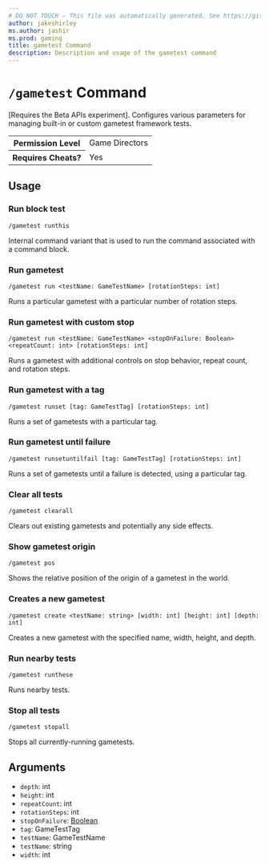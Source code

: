```yaml
---
# DO NOT TOUCH — This file was automatically generated. See https://github.com/mojang/minecraftapidocsgenerator to modify descriptions, examples, etc.
author: jakeshirley
ms.author: jashir
ms.prod: gaming
title: gametest Command
description: Description and usage of the gametest command
---
```

# `/gametest` Command
[Requires the Beta APIs experiment].  Configures various parameters for managing built-in or custom gametest framework tests.

<table>
  <tr>
    <th>Permission Level</th>
    <td>Game Directors</td>
  </tr>
  <tr>
    <th>Requires Cheats?</th>
    <td>Yes</td>
  </tr>
</table>

## Usage
### Run block test
`/gametest runthis`

Internal command variant that is used to run the command associated with a command block.

### Run gametest
`/gametest run <testName: GameTestName> [rotationSteps: int]`

Runs a particular gametest with a particular number of rotation steps.

### Run gametest with custom stop
`/gametest run <testName: GameTestName> <stopOnFailure: Boolean> <repeatCount: int> [rotationSteps: int]`

Runs a gametest with additional controls on stop behavior, repeat count, and rotation steps.

### Run gametest with a tag
`/gametest runset [tag: GameTestTag] [rotationSteps: int]`

Runs a set of gametests with a particular tag.

### Run gametest until failure
`/gametest runsetuntilfail [tag: GameTestTag] [rotationSteps: int]`

Runs a set of gametests until a failure is detected, using a particular tag.

### Clear all tests
`/gametest clearall`

Clears out existing gametests and potentially any side effects.

### Show gametest origin
`/gametest pos`

Shows the relative position of the origin of a gametest in the world.

### Creates a new gametest
`/gametest create <testName: string> [width: int] [height: int] [depth: int]`

Creates a new gametest with the specified name, width, height, and depth.

### Run nearby tests
`/gametest runthese`

Runs nearby tests.

### Stop all tests
`/gametest stopall`

Stops all currently-running gametests.

## Arguments
- `depth`: int
- `height`: int
- `repeatCount`: int
- `rotationSteps`: int
- `stopOnFailure`: [Boolean](../enums/Boolean.md)
- `tag`: GameTestTag
- `testName`: GameTestName
- `testName`: string
- `width`: int
